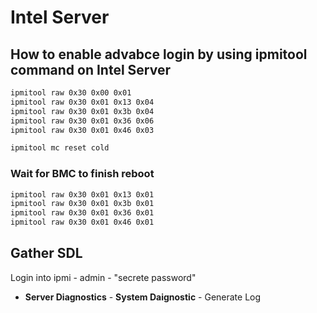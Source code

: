 # Intel Server
## How to enable advabce login by using ipmitool command on Intel Server

```bash
ipmitool raw 0x30 0x00 0x01 
ipmitool raw 0x30 0x01 0x13 0x04
ipmitool raw 0x30 0x01 0x3b 0x04
ipmitool raw 0x30 0x01 0x36 0x06
ipmitool raw 0x30 0x01 0x46 0x03

ipmitool mc reset cold 
```
### Wait for BMC to finish reboot

```bash
ipmitool raw 0x30 0x01 0x13 0x01  
ipmitool raw 0x30 0x01 0x3b 0x01  
ipmitool raw 0x30 0x01 0x36 0x01  
ipmitool raw 0x30 0x01 0x46 0x01 
```
## Gather SDL

Login into ipmi - admin - "secrete password"
- **Server Diagnostics** - **System Daignostic** - Generate Log
